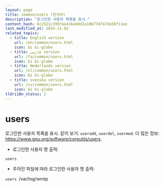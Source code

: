 ```yaml
---
layout: page
title: common/users (한국어)
description: "로그인한 사용자 목록을 표시."
content_hash: 6c2521c395fae416ab8d2a10677d747da56f11ae
last_modified_at: 2024-11-02
related_topics:
  - title: English version
    url: /en/common/users.html
    icon: bi bi-globe
  - title: فارسی version
    url: /fa/common/users.html
    icon: bi bi-globe
  - title: Nederlands version
    url: /nl/common/users.html
    icon: bi bi-globe
  - title: svenska version
    url: /sv/common/users.html
    icon: bi bi-globe
tldri18n_status: 2
---
```

# users

로그인한 사용자 목록을 표시.
같이 보기: `useradd`, `userdel`, `usermod`.
더 많은 정보: <https://www.gnu.org/software/coreutils/users>.

- 로그인한 사용자 명 출력:

`users`

- 주어진 파일에 따라 로그인한 사용자 명 출력:

`users `<span class="tldr-var badge badge-pill bg-dark-lm bg-white-dm text-white-lm text-dark-dm font-weight-bold">/var/log/wmtp</span>
